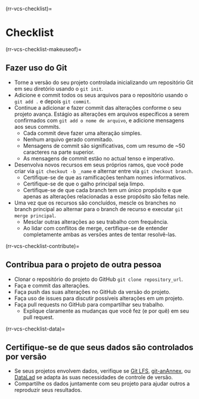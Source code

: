 (rr-vcs-checklist)=
# Checklist

(rr-vcs-checklist-makeuseof)=
## Fazer uso do Git

- Torne a versão do seu projeto controlada inicializando um repositório Git em seu diretório usando o `git init`.
- Adicione e commit todos os seus arquivos para o repositório usando o `git add .` e depois `git commit`.
- Continue a adicionar e fazer commit das alterações conforme o seu projeto avança. Estágio as alterações em arquivos específicos a serem confirmados com `git add o nome de arquivo`, e adicione mensagens aos seus commits.
  - Cada commit deve fazer uma alteração simples.
  - Nenhum arquivo gerado commitado.
  - Mensagens de commit são significativas, com um resumo de ~50 caracteres na parte superior.
  - As mensagens de commit estão no actual tenso e imperativo.
- Desenvolva novos recursos em seus próprios ramos, que você pode criar via `git checkout -b _name` e alternar entre via `git checkout branch`.
  - Certifique-se de que as ramificações tenham nomes informativos.
  - Certifique-se de que o galho principal seja limpo.
  - Certifique-se de que cada branch tem um único propósito e que apenas as alterações relacionadas a esse propósito são feitas nele.
- Uma vez que os recursos são concluídos, mescle os branches no branch principal ao alternar para o branch de recurso e executar `git merge principal`.
  - Mesclar outras alterações ao seu trabalho com frequência.
  - Ao lidar com conflitos de merge, certifique-se de entender completamente ambas as versões antes de tentar resolvê-las.

(rr-vcs-checklist-contribute)=
## Contribua para o projeto de outra pessoa

- Clonar o repositório do projeto do GitHub `git clone repository_url`.
- Faça e commit das alterações.
- Faça push das suas alterações no GitHub da versão do projeto.
- Faça uso de issues para discutir possíveis alterações em um projeto.
- Faça pull requests no GitHub para compartilhar seu trabalho.
  - Explique claramente as mudanças que você fez (e por quê) em seu pull request.

(rr-vcs-checklist-data)=
## Certifique-se de que seus dados são controlados por versão

- Se seus projetos envolvem dados, verifique se [Git LFS](https://git-lfs.github.com/), [git-anAnnex](https://git-annex.branchable.com/), ou [DataLad](https://www.datalad.org/) se adapta às suas necessidades de controle de versão.
- Compartilhe os dados juntamente com seu projeto para ajudar outros a reproduzir seus resultados.
